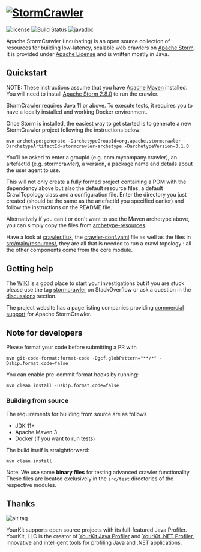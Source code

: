 [![StormCrawler](http://stormcrawler.net/img/Logo-small.jpg)](http://stormcrawler.net/)
=============

[![license](https://img.shields.io/github/license/apache/incubator-stormcrawler.svg?maxAge=2592000?style=plastic)](http://www.apache.org/licenses/LICENSE-2.0)
![Build Status](https://github.com/apache/incubator-stormcrawler/actions/workflows/maven.yml/badge.svg)
[![javadoc](https://javadoc.io/badge2/apache/incubator-stormcrawler-core/javadoc.svg)](https://javadoc.io/doc/org.apache.stormcrawler/stormcrawler-core/)

Apache StormCrawler (Incubating) is an open source collection of resources for building low-latency, scalable web crawlers on [Apache Storm](http://storm.apache.org/). It is provided under [Apache License](http://www.apache.org/licenses/LICENSE-2.0) and is written mostly in Java.

## Quickstart

NOTE: These instructions assume that you have [Apache Maven](https://maven.apache.org/install.html) installed. You will need to install [Apache Storm 2.8.0](http://storm.apache.org/) to run the crawler.

StormCrawler requires Java 11 or above. To execute tests, it requires you to have a locally installed and working Docker environment.

Once Storm is installed, the easiest way to get started is to generate a new StormCrawler project following the instructions below: 

```shell
mvn archetype:generate -DarchetypeGroupId=org.apache.stormcrawler -DarchetypeArtifactId=stormcrawler-archetype -DarchetypeVersion=3.1.0
```

You'll be asked to enter a groupId (e.g. com.mycompany.crawler), an artefactId (e.g. stormcrawler), a version, a package name and details about the user agent to use.

This will not only create a fully formed project containing a POM with the dependency above but also the default resource files, a default CrawlTopology class and a configuration file. Enter the directory you just created (should be the same as the artefactId you specified earlier) and follow the instructions on the README file.

Alternatively if you can't or don't want to use the Maven archetype above, you can simply copy the files from [archetype-resources](https://github.com/apache/incubator-stormcrawler/tree/master/archetype/src/main/resources/archetype-resources).

Have a look at [crawler.flux](https://github.com/apache/incubator-stormcrawler/blob/master/archetype/src/main/resources/archetype-resources/crawler.flux), the [crawler-conf.yaml](https://github.com/apache/incubator-stormcrawler/blob/master/archetype/src/main/resources/archetype-resources/crawler-conf.yaml) file as well as the files in [src/main/resources/](https://github.com/apache/incubator-stormcrawler/tree/master/archetype/src/main/resources/archetype-resources/src/main/resources), they are all that is needed to run a crawl topology : all the other components come from the core module.

## Getting help

The [WIKI](https://github.com/apache/incubator-stormcrawler/wiki) is a good place to start your investigations but if you are stuck please use the tag [stormcrawler](http://stackoverflow.com/questions/tagged/stormcrawler) on StackOverflow or ask a question in the [discussions](https://github.com/apache/incubator-stormcrawler/discussions) section.

The project website has a page listing companies providing [commercial support](https://stormcrawler.apache.org/support/) for Apache StormCrawler.

## Note for developers 

Please format your code before submitting a PR with 

```
mvn git-code-format:format-code -Dgcf.globPattern="**/*" -Dskip.format.code=false
```

You can enable pre-commit format hooks by running:

```
mvn clean install -Dskip.format.code=false
```

### Building from source

The requirements for building from source are as follows

- JDK 11+
- Apache Maven 3
- Docker (if you want to run tests)

The build itself is straightforward:

```
mvn clean install
```

Note: We use some **binary files** for testing advanced crawler functionality. These files are located exclusively in the `src/test` directories of the respective modules.

## Thanks

![alt tag](https://www.yourkit.com/images/yklogo.png)

YourKit supports open source projects with its full-featured Java Profiler.
YourKit, LLC is the creator of <a href="https://www.yourkit.com/java/profiler/index.jsp">YourKit Java Profiler</a>
and <a href="https://www.yourkit.com/.net/profiler/index.jsp">YourKit .NET Profiler</a>,
innovative and intelligent tools for profiling Java and .NET applications.

